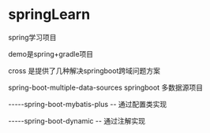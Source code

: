 # springLearn
spring学习项目

demo是spring+gradle项目

cross 是提供了几种解决springboot跨域问题方案


spring-boot-multiple-data-sources  springboot 多数据源项目

-----spring-boot-mybatis-plus -- 通过配置类实现

-----spring-boot-dynamic  -- 通过注解实现
